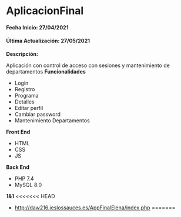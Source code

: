 # AplicacionFinal

#### Fecha Inicio: 27/04/2021
#### Última Actualización: 27/05/2021

**Descripción:**

Aplicación con control de acceso con sesiones y mantenimiento de departamentos
**Funcionalidades**
- Login
- Registro
- Programa
- Detalles
- Editar perfil
- Cambiar password
- Mantenimiento Departamentos

**Front End**
- HTML
- CSS
- JS

**Back End**
- PHP 7.4
- MySQL 8.0

**1&1**
<<<<<<< HEAD
- http://daw216.ieslossauces.es/AppFinalElena/index.php
=======
